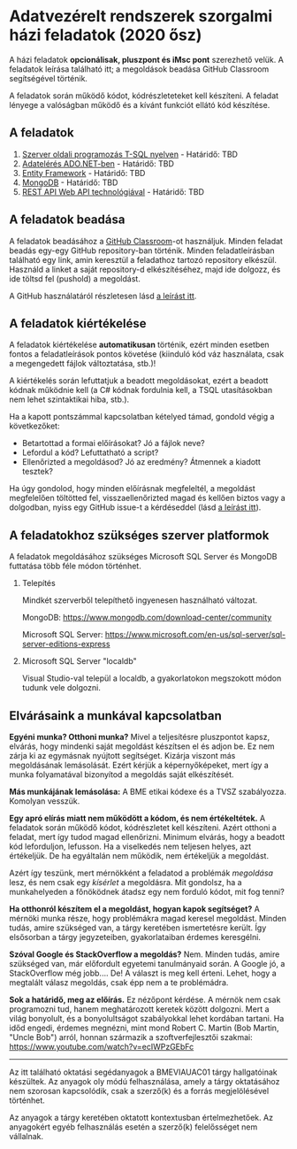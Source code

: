 # Adatvezérelt rendszerek szorgalmi házi feladatok (2020 ősz)

A házi feladatok **opcionálisak, pluszpont és iMsc pont** szerezhető velük. A feladatok leírása található itt; a megoldások beadása GitHub Classroom segítségével történik.

A feladatok során működő kódot, kódrészleteteket kell készíteni. A feladat lényege a valóságban működő és a kívánt funkciót ellátó kód készítése.

## A feladatok

1. [Szerver oldali programozás T-SQL nyelven](Feladat-TSQL.md) - Határidő: TBD
1. [Adatelérés ADO.NET-ben](Feladat-ADONET.md) - Határidő: TBD
1. [Entity Framework](Feladat-EF.md) - Határidő: TBD
1. [MongoDB](Feladat-MongoDB.md) - Határidő: TBD
1. [REST API Web API technológiával](Feladat-WebAPI.md) - Határidő: TBD

## A feladatok beadása

A feladatok beadásához a [GitHub Classroom](https://classroom.github.com)-ot használjuk. Minden feladat beadás egy-egy GitHub repository-ban történik. Minden feladatleírásban található egy link, amin keresztül a feladathoz tartozó repository elkészül. Használd a linket a saját repository-d elkészítéséhez, majd ide dolgozz, és ide töltsd fel (pushold) a megoldást.

A GitHub használatáról részletesen lásd [a leírást itt](GitHub-hasznalat.md).

## A feladatok kiértékelése

A feladatok kiértékelése **automatikusan** történik, ezért minden esetben fontos a feladatleírások pontos követése (kiinduló kód váz használata, csak a megengedett fájlok változtatása, stb.)!

A kiértékelés során lefuttatjuk a beadott megoldásokat, ezért a beadott kódnak működnie kell (a C# kódnak fordulnia kell, a TSQL utasításokban nem lehet szintaktikai hiba, stb.).

Ha a kapott pontszámmal kapcsolatban kételyed támad, gondold végig a következőket:

- Betartottad a formai előírásokat? Jó a fájlok neve?
- Lefordul a kód? Lefuttatható a script?
- Ellenőrizted a megoldásod? Jó az eredmény? Átmennek a kiadott tesztek?

Ha úgy gondolod, hogy minden előírásnak megfeleltél, a megoldást megfelelően töltötted fel, visszaellenőrizted magad és kellően biztos vagy a dolgodban, nyiss egy GitHub issue-t a kérdéseddel (lásd [a leírást itt](GitHub-hasznalat.md)).

## A feladatokhoz szükséges szerver platformok

A feladatok megoldásához szükséges Microsoft SQL Server és MongoDB futtatása több féle módon történhet.

1. Telepítés

   Mindkét szerverből telepíthető ingyenesen használható változat.

   MongoDB: <https://www.mongodb.com/download-center/community>

   Microsoft SQL Server: <https://www.microsoft.com/en-us/sql-server/sql-server-editions-express>

1. Microsoft SQL Server "localdb"

   Visual Studio-val települ a localdb, a gyakorlatokon megszokott módon tudunk vele dolgozni.

## Elvárásaink a munkával kapcsolatban

**Egyéni munka? Otthoni munka?** Mivel a teljesítésre pluszpontot kapsz, elvárás, hogy mindenki saját megoldást készítsen el és adjon be. Ez nem zárja ki az egymásnak nyújtott segítséget. Kizárja viszont más megoldásának lemásolását. Ezért kérjük a képernyőképeket, mert így a munka folyamatával bizonyítod a megoldás saját elkészítését.

**Más munkájának lemásolása:** A BME etikai kódexe és a TVSZ szabályozza. Komolyan vesszük.

**Egy apró elírás miatt nem működött a kódom, és nem értékeltétek.** A feladatok során működő kódot, kódrészletet kell készíteni. Azért otthoni a feladat, mert így tudod magad ellenőrizni. Minimum elvárás, hogy a beadott kód leforduljon, lefusson. Ha a viselkedés nem teljesen helyes, azt értékeljük. De ha egyáltalán nem működik, nem értékeljük a megoldást.

Azért így teszünk, mert mérnökként a feladatod a problémák _megoldása_ lesz, és nem csak egy _kísérlet_ a megoldásra. Mit gondolsz, ha a munkahelyeden a főnöködnek átadsz egy nem forduló kódot, mit fog tenni?

**Ha otthonról készítem el a megoldást, hogyan kapok segítséget?** A mérnöki munka része, hogy problémákra magad keresel megoldást. Minden tudás, amire szükséged van, a tárgy keretében ismertetésre került. Így elsősorban a tárgy jegyzeteiben, gyakorlataiban érdemes keresgélni.

**Szóval Google és StackOverflow a megoldás?** Nem. Minden tudás, amire szükséged van, már előfordult egyetemi tanulmányaid során. A Google jó, a StackOverflow még jobb.... De! A választ is meg kell érteni. Lehet, hogy a megtalált válasz megoldás, csak épp nem a te problémádra.

**Sok a határidő, meg az előírás.** Ez nézőpont kérdése. A mérnök nem csak programozni tud, hanem meghatározott keretek között dolgozni. Mert a világ bonyolult, és a bonyolultságot szabályokkal lehet kordában tartani. Ha időd engedi, érdemes megnézni, mint mond Robert C. Martin (Bob Martin, "Uncle Bob") arról, honnan származik a szoftverfejlesztői szakmai: <https://www.youtube.com/watch?v=ecIWPzGEbFc>

---

Az itt található oktatási segédanyagok a BMEVIAUAC01 tárgy hallgatóinak készültek. Az anyagok oly módú felhasználása, amely a tárgy oktatásához nem szorosan kapcsolódik, csak a szerző(k) és a forrás megjelölésével történhet.

Az anyagok a tárgy keretében oktatott kontextusban értelmezhetőek. Az anyagokért egyéb felhasználás esetén a szerző(k) felelősséget nem vállalnak.
